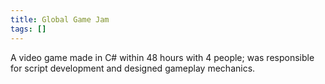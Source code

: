 ```yaml
---
title: Global Game Jam
tags: []
---
```


A video game made in C# within 48 hours with 4 people; was responsible for
script development and designed gameplay mechanics.
